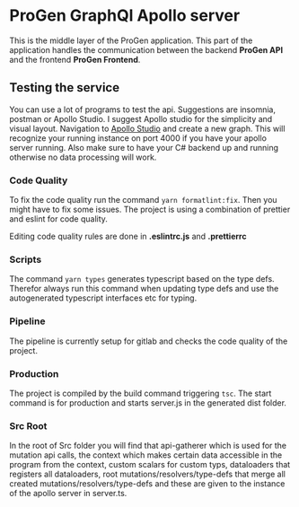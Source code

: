 # ProGen GraphQl Apollo server

This is the middle layer of the ProGen application. This part of the application
handles the communication between the backend **ProGen API** and the frontend **ProGen Frontend**.

## Testing the service

You can use a lot of programs to test the api. Suggestions are insomnia, postman or Apollo Studio. I suggest
Apollo studio for the simplicity and visual layout. Navigation to
[Apollo Studio](https://studio.apollographql.com/org/decp-development/graphs) and create a new graph. This will
recognize your running instance on port 4000 if you have your apollo server running. Also make sure to have your C# backend
up and running otherwise no data processing will work.

### Code Quality

To fix the code quality run the command `yarn formatlint:fix`. Then you might have to fix some issues.
The project is using a combination of prettier and eslint for code quality.

Editing code quality rules are done in **.eslintrc.js** and **.prettierrc**

### Scripts

The command `yarn types` generates typescript based on the type defs. Therefor always run this command
when updating type defs and use the autogenerated typescript interfaces etc for typing.

### Pipeline

The pipeline is currently setup for gitlab and checks the code quality of the project.

### Production

The project is compiled by the build command triggering `tsc`. The start command is for production and starts server.js
in the generated dist folder.

### Src Root

In the root of Src folder you will find that api-gatherer which is used for the mutation api calls, the context which makes certain data accessible
in the program from the context, custom scalars for custom typs, dataloaders that registers all dataloaders, root mutations/resolvers/type-defs that merge
all created mutations/resolvers/type-defs and these are given to the instance of the apollo server in server.ts.
